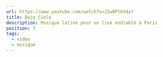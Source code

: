 ```yaml
---
url: https://www.youtube.com/watch?v=J2w0PtkV4yY
title: Bajo Cielo
description: Musique latine pour un live endiablé à Paris
position: 7
tags:
  - video
  - musique
---
```


